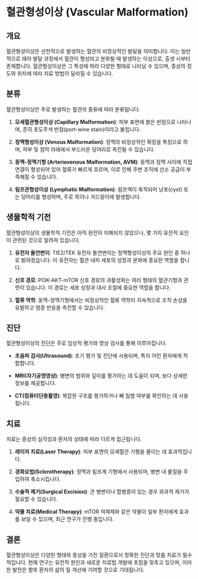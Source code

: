 

# 혈관형성이상 (Vascular Malformation)

## 개요
혈관형성이상은 선천적으로 발생하는 혈관의 비정상적인 발달을 의미합니다. 이는 일반적으로 태아 발달 과정에서 혈관이 형성되고 분화될 때 발생하는 이상으로, 출생 시부터 존재합니다. 혈관형성이상은 그 특성에 따라 다양한 형태로 나타날 수 있으며, 증상의 정도와 위치에 따라 치료 방법이 달라질 수 있습니다.

## 분류
혈관형성이상은 주로 발생하는 혈관의 종류에 따라 분류됩니다.

1. **모세혈관형성이상 (Capillary Malformation)**: 피부 표면에 붉은 반점으로 나타나며, 흔히 포도주색 반점(port-wine stain)이라고 불립니다.
   
2. **정맥형성이상 (Venous Malformation)**: 정맥의 비정상적인 확장을 특징으로 하며, 피부 및 점막 아래에서 부드러운 덩어리로 촉진될 수 있습니다.
   
3. **동맥-정맥기형 (Arteriovenous Malformation, AVM)**: 동맥과 정맥 사이에 직접 연결이 형성되어 있어 혈류가 빠르게 흐르며, 이로 인해 주변 조직에 산소 공급이 부족해질 수 있습니다.
   
4. **림프관형성이상 (Lymphatic Malformation)**: 림프액이 축적되어 낭포(cyst) 또는 덩어리를 형성하며, 주로 목이나 겨드랑이에 발생합니다.

## 생물학적 기전
혈관형성이상의 생물학적 기전은 아직 완전히 이해되지 않았으나, 몇 가지 유전적 요인이 관련된 것으로 알려져 있습니다.

1. **유전자 돌연변이**: TIE2/TEK 유전자 돌연변이는 정맥형성이상의 주요 원인 중 하나로 밝혀졌습니다. 이 유전자는 혈관 내피 세포의 성장과 분화에 중요한 역할을 합니다.

2. **신호 경로**: PI3K-AKT-mTOR 신호 경로의 과활성화는 여러 형태의 혈관기형과 관련이 있습니다. 이 경로는 세포 성장과 대사 조절에 중요한 역할을 합니다.

3. **혈류 역학**: 동맥-정맥기형에서는 비정상적인 혈류 역학이 지속적으로 조직 손상을 유발하고 염증 반응을 촉진할 수 있습니다.

## 진단
혈관형성이상의 진단은 주로 임상적 평가와 영상 검사를 통해 이루어집니다.

- **초음파 검사(Ultrasound)**: 초기 평가 및 진단에 사용되며, 특히 어린 환자에게 적합합니다.
  
- **MRI(자기공명영상)**: 병변의 범위와 깊이를 평가하는 데 도움이 되며, 보다 상세한 정보를 제공합니다.
  
- **CT(컴퓨터단층촬영)**: 복잡한 구조를 평가하거나 뼈 침범 여부를 확인하는 데 사용됩니다.

## 치료
치료는 증상의 심각성과 환자의 상태에 따라 다르게 접근됩니다.

1. **레이저 치료(Laser Therapy)**: 피부 표면의 모세혈관 기형을 줄이는 데 효과적입니다.
   
2. **경화요법(Sclerotherapy)**: 정맥과 림프계 기형에서 사용되며, 병변 내 물질을 주입하여 축소시킵니다.
   
3. **수술적 제거(Surgical Excision)**: 큰 병변이나 합병증이 있는 경우 외과적 제거가 필요할 수 있습니다.
   
4. **약물 치료(Medical Therapy)**: mTOR 억제제와 같은 약물이 일부 환자에게 효과를 보일 수 있으며, 최근 연구가 진행 중입니다.

## 결론
혈관형성이상은 다양한 형태와 증상을 가진 질환으로서 정확한 진단과 맞춤 치료가 필수적입니다. 현재 연구는 유전적 원인과 새로운 치료법 개발에 초점을 맞추고 있으며, 이러한 발전은 향후 환자의 삶의 질 개선에 기여할 것으로 기대됩니다.